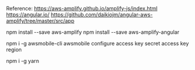 Reference:
https://aws-amplify.github.io/amplify-js/index.html
https://angular.io/
https://github.com/daikiojm/angular-aws-amplify/tree/master/src/app

npm install --save aws-amplify
npm install --save aws-amplify-angular

npm i -g awsmobile-cli
awsmobile configure
  access key
  secret access key
  region
  
npm i -g yarn


